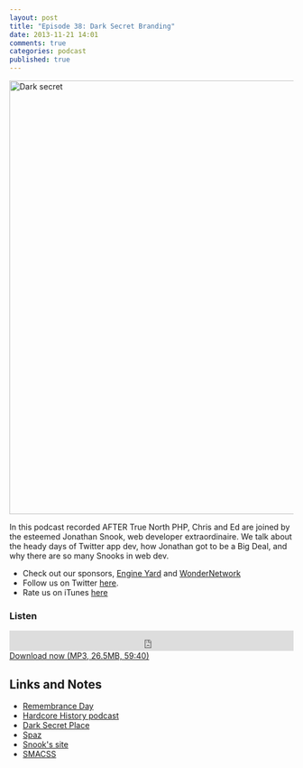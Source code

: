 ```yaml
---
layout: post
title: "Episode 38: Dark Secret Branding"
date: 2013-11-21 14:01
comments: true
categories: podcast
published: true
---
```


<a href="http://www.flickr.com/photos/alablu/6923218805/" title="Dark secret by AlaBlu - Zanone Federico, on Flickr"><img src="http://farm8.staticflickr.com/7203/6923218805_4006c8e05c_b.jpg" width="1024" height="768" alt="Dark secret"></a>

In this podcast recorded AFTER True North PHP, Chris and Ed are joined by the esteemed Jonathan Snook, web developer extraordinaire. We talk about the heady days of Twitter app dev, how Jonathan got to be a Big Deal, and why there are so many Snooks in web dev.

* Check out our sponsors, [Engine Yard](http://www.engineyard.com/) and [WonderNetwork](https://wondernetwork.com/)
* Follow us on Twitter [here](https://twitter.com/dev_hell).
* Rate us on iTunes [here](http://itunes.apple.com/us/podcast/dev-hell/id489840699)

### Listen

<iframe frameborder="0" height="36px" scrolling="no" seamless src="https://simplecast.com/e/35298?style=dark" width="100%"></iframe>
<a href="http://audio.simplecast.com/35298.mp3" rel="enclosure">Download now (MP3, 26.5MB, 59:40)</a>

## Links and Notes

* [Remembrance Day](https://en.wikipedia.org/wiki/Remembrance_Day)
* [Hardcore History podcast](http://www.dancarlin.com/disp.php/hh)
* [Dark Secret Place](http://www.kfiam640.com/common/podcast/single_page.html?podcast=DarkSecretPlace)
* [Spaz](http://getspaz.com)
* [Snook's site](http://snook.ca/)
* [SMACSS](http://smacss.com/)
